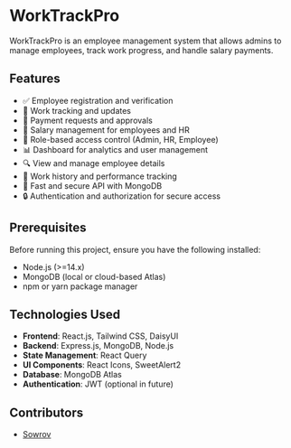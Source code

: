 # WorkTrackPro

WorkTrackPro is an employee management system that allows admins to manage employees, track work progress, and handle salary payments.

## Features

- ✅ Employee registration and verification
- 🔄 Work tracking and updates
- 📩 Payment requests and approvals
- 🏦 Salary management for employees and HR
- 👥 Role-based access control (Admin, HR, Employee)
- 📊 Dashboard for analytics and user management
- 🔍 View and manage employee details
- 📅 Work history and performance tracking
- 🚀 Fast and secure API with MongoDB
- 🔒 Authentication and authorization for secure access

## Prerequisites

Before running this project, ensure you have the following installed:

- Node.js (>=14.x)
- MongoDB (local or cloud-based Atlas)
- npm or yarn package manager

## Technologies Used

- **Frontend**: React.js, Tailwind CSS, DaisyUI
- **Backend**: Express.js, MongoDB, Node.js
- **State Management**: React Query
- **UI Components**: React Icons, SweetAlert2
- **Database**: MongoDB Atlas
- **Authentication**: JWT (optional in future)

## Contributors

- [Sowrov](https://www.facebook.com/sowrov.nath.14)


